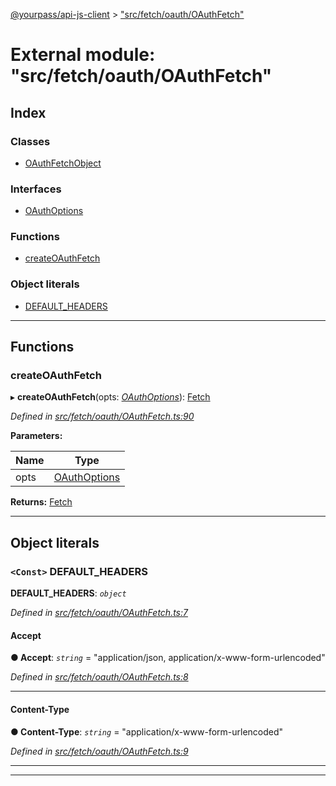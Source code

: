 [@yourpass/api-js-client](../README.md) > ["src/fetch/oauth/OAuthFetch"](../modules/_src_fetch_oauth_oauthfetch_.md)

# External module: "src/fetch/oauth/OAuthFetch"

## Index

### Classes

* [OAuthFetchObject](../classes/_src_fetch_oauth_oauthfetch_.oauthfetchobject.md)

### Interfaces

* [OAuthOptions](../interfaces/_src_fetch_oauth_oauthfetch_.oauthoptions.md)

### Functions

* [createOAuthFetch](_src_fetch_oauth_oauthfetch_.md#createoauthfetch)

### Object literals

* [DEFAULT_HEADERS](_src_fetch_oauth_oauthfetch_.md#default_headers)

---

## Functions

<a id="createoauthfetch"></a>

###  createOAuthFetch

▸ **createOAuthFetch**(opts: *[OAuthOptions](../interfaces/_src_fetch_oauth_oauthfetch_.oauthoptions.md)*): [Fetch](_src_fetch_fetch_.md#fetch)

*Defined in [src/fetch/oauth/OAuthFetch.ts:90](https://github.com/yourpass/yourpass-api-js-client/blob/b65bebe/src/fetch/oauth/OAuthFetch.ts#L90)*

**Parameters:**

| Name | Type |
| ------ | ------ |
| opts | [OAuthOptions](../interfaces/_src_fetch_oauth_oauthfetch_.oauthoptions.md) |

**Returns:** [Fetch](_src_fetch_fetch_.md#fetch)

___

## Object literals

<a id="default_headers"></a>

### `<Const>` DEFAULT_HEADERS

**DEFAULT_HEADERS**: *`object`*

*Defined in [src/fetch/oauth/OAuthFetch.ts:7](https://github.com/yourpass/yourpass-api-js-client/blob/b65bebe/src/fetch/oauth/OAuthFetch.ts#L7)*

<a id="default_headers.accept"></a>

####  Accept

**● Accept**: *`string`* = "application/json, application/x-www-form-urlencoded"

*Defined in [src/fetch/oauth/OAuthFetch.ts:8](https://github.com/yourpass/yourpass-api-js-client/blob/b65bebe/src/fetch/oauth/OAuthFetch.ts#L8)*

___
<a id="default_headers.content_type"></a>

####  Content-Type

**● Content-Type**: *`string`* = "application/x-www-form-urlencoded"

*Defined in [src/fetch/oauth/OAuthFetch.ts:9](https://github.com/yourpass/yourpass-api-js-client/blob/b65bebe/src/fetch/oauth/OAuthFetch.ts#L9)*

___

___

